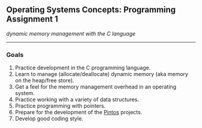 ## Operating Systems Concepts: Programming Assignment 1

_dynamic memory management with the C language_

* * *

### Goals

1. Practice development in the C programming language.
2. Learn to manage (allocate/deallocate) dynamic memory (aka memory on the heap/free store).
3. Get a feel for the memory management overhead in an operating system.
4. Practice working with a variety of data structures.
5. Practice programming with pointers.
6. Prepare for the development of the [Pintos](http://pintos-os.org/) projects.
7. Develop good coding style.

